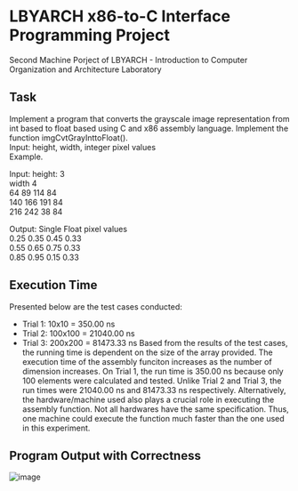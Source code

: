 # LBYARCH x86-to-C Interface Programming Project
Second Machine Porject of LBYARCH - Introduction to Computer Organization and Architecture Laboratory

## Task
Implement a program that converts the grayscale image representation from int based to float based using C and x86 assembly language. Implement the function imgCvtGrayInttoFloat(). <br>
Input: height, width, integer pixel values <br>
Example. <br>

Input:
height: 3 <br>
width 4 <br>
64 89 114 84 <br>
140 166 191 84 <br>
216 242 38 84 <br>

Output: Single Float pixel values <br>
0.25 0.35 0.45 0.33 <br>
0.55 0.65 0.75 0.33 <br>
0.85 0.95 0.15 0.33 <br>

## Execution Time
Presented below are the test cases conducted:
- Trial 1: 10x10 = 350.00 ns
- Trial 2: 100x100 = 21040.00 ns
- Trial 3: 200x200 = 81473.33 ns
Based from the results of the test cases, the running time is dependent on the size of the array provided. The execution time of the assembly funciton increases as the number of dimension increases. On Trial 1, the run time is 350.00 ns because only 100 elements were calculated and tested. Unlike Trial 2 and Trial 3, the run times were 21040.00 ns and 81473.33 ns respectively. Alternatively, the hardware/machine used also plays a crucial role in executing the assembly function. Not all hardwares have the same specification. Thus, one machine could execute the function much faster than the one used in this experiment.

## Program Output with Correctness
![image](https://github.com/user-attachments/assets/f8f36938-8227-4ca5-9dad-7958ec95177e)



